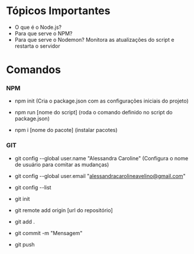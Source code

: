 # Tópicos Importantes

- O que é o Node.js?
- Para que serve o NPM?
- Para que serve o Nodemon?
    Monitora as atualizações do script e restarta o servidor

# Comandos

### NPM

- npm init (Cria o package.json com as configurações iniciais do projeto)

- npm run [nome do script] (roda o comando definido no script do package.json)

- npm i [nome do pacote] (instalar pacotes)


### GIT

- git config --global user.name "Alessandra Caroline" (Configura o nome de usuário para comitar as mudanças)

- git config --global user.email "alessandracarolineavelino@gmail.com" 

- git config --list

- git init

- git remote add origin [url do repositório]

- git add .

- git commit -m "Mensagem"

- git push